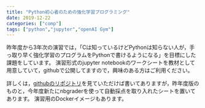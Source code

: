 ```yaml
---
title: "Python初心者のための強化学習プログラミング"
date: 2019-12-22
categories: ["comp"]
tags: ["python","jupyter","openAI Gym"]
---
```


昨年度から3年次の演習では，「Cは知っているけどPythonは知らない人が，手っ取り早く強化学習のプログラムをPythonで書けるようになる」を目標にした課題をしています。
演習形式のjupyter notebookのワークシートを教材として用意していて，githubで公開してますので，興味のある方はご利用ください。

<!--more-->

詳しくは，[githubのリポジトリ](https://github.com/jnishii/python-rl-introduction)を見ていただけば書いてありますが，昨年度版のものと，今年度新たにnbgraderを使って自動採点を取り入れたシートを置いてあります。
演習用のDockerイメージもあります。